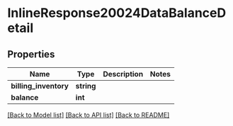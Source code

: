 # InlineResponse20024DataBalanceDetail

## Properties
Name | Type | Description | Notes
------------ | ------------- | ------------- | -------------
**billing_inventory** | **string** |  | 
**balance** | **int** |  | 

[[Back to Model list]](../README.md#documentation-for-models) [[Back to API list]](../README.md#documentation-for-api-endpoints) [[Back to README]](../README.md)


